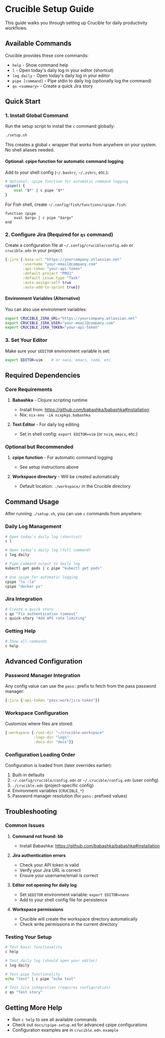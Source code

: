 # Crucible Setup Guide

This guide walks you through setting up Crucible for daily productivity workflows.

## Available Commands

Crucible provides these core commands:

- `help` - Show command help
- `l` - Open today's daily log in your editor (shortcut)
- `log daily` - Open today's daily log in your editor
- `pipe [command]` - Pipe stdin to daily log (optionally log the command)
- `qs <summary>` - Create a quick Jira story

## Quick Start

### 1. Install Global Command

Run the setup script to install the `c` command globally:

```bash
./setup.sh
```

This creates a global `c` wrapper that works from anywhere on your system. No shell aliases needed.

#### Optional: cpipe function for automatic command logging

Add to your shell config (`~/.bashrc`, `~/.zshrc`, etc.):

```bash
# Optional: cpipe function for automatic command logging
cpipe() {
    eval "$*" | c pipe "$*"
}
```

For Fish shell, create `~/.config/fish/functions/cpipe.fish`:

```fish
function cpipe
    eval $argv | c pipe "$argv"
end
```

### 2. Configure Jira (Required for `qs` command)

Create a configuration file at `~/.config/crucible/config.edn` or `crucible.edn` in your project:

```clojure
{:jira {:base-url "https://yourcompany.atlassian.net"
        :username "your-email@company.com"
        :api-token "your-api-token"
        :default-project "PROJ"
        :default-issue-type "Task"
        :auto-assign-self true
        :auto-add-to-sprint true}}
```

#### Environment Variables (Alternative)

You can also use environment variables:

```bash
export CRUCIBLE_JIRA_URL="https://yourcompany.atlassian.net"
export CRUCIBLE_JIRA_USER="your-email@company.com"
export CRUCIBLE_JIRA_TOKEN="your-api-token"
```

### 3. Set Your Editor

Make sure your `$EDITOR` environment variable is set:

```bash
export EDITOR=vim    # or nano, emacs, code, etc.
```

## Required Dependencies

### Core Requirements

1. **Babashka** - Clojure scripting runtime
   - Install from: https://github.com/babashka/babashka#installation
   - Nix: `nix-env -iA nixpkgs.babashka`

2. **Text Editor** - For daily log editing
   - Set in shell config: `export EDITOR=vim` (or `nvim`, `emacs`, etc.)

### Optional but Recommended

1. **cpipe function** - For automatic command logging
   - See setup instructions above

2. **Workspace directory** - Will be created automatically
   - Default location: `./workspace/` in the Crucible directory

## Command Usage

After running `./setup.sh`, you can use `c` commands from anywhere:

### Daily Log Management

```bash
# Open today's daily log (shortcut)
c l

# Open today's daily log (full command)
c log daily

# Pipe command output to daily log
kubectl get pods | c pipe "kubectl get pods"

# Use cpipe for automatic logging
cpipe "ls -la"
cpipe "docker ps"
```

### Jira Integration

```bash
# Create a quick story
c qs "Fix authentication timeout"
c quick-story "Add API rate limiting"
```

### Getting Help

```bash
# Show all commands
c help
```

## Advanced Configuration

### Password Manager Integration

Any config value can use the `pass:` prefix to fetch from the pass password manager:

```clojure
{:jira {:api-token "pass:work/jira-token"}}
```

### Workspace Configuration

Customize where files are stored:

```clojure
{:workspace {:root-dir "~/crucible-workspace"
             :logs-dir "logs"
             :docs-dir "docs"}}
```

### Configuration Loading Order

Configuration is loaded from (later overrides earlier):

1. Built-in defaults
2. `~/.config/crucible/config.edn` or `~/.crucible/config.edn` (user config)
3. `./crucible.edn` (project-specific config)
4. Environment variables (`CRUCIBLE_*`)
5. Password manager resolution (for `pass:` prefixed values)

## Troubleshooting

### Common Issues

1. **Command not found: bb**
   - Install Babashka: https://github.com/babashka/babashka#installation

2. **Jira authentication errors**
   - Check your API token is valid
   - Verify your Jira URL is correct
   - Ensure your username/email is correct

3. **Editor not opening for daily log**
   - Set `$EDITOR` environment variable: `export EDITOR=nano`
   - Add to your shell config file for persistence

4. **Workspace permissions**
   - Crucible will create the workspace directory automatically
   - Check write permissions in the current directory

### Testing Your Setup

```bash
# Test basic functionality
c help

# Test daily log (should open your editor)
c log daily

# Test pipe functionality
echo "test" | c pipe "echo test"

# Test Jira integration (requires configuration)
c qs "Test story"
```

## Getting More Help

- Run `c help` to see all available commands
- Check out `docs/cpipe-setup.md` for advanced cpipe configurations
- Configuration examples are in `crucible.edn.example`
